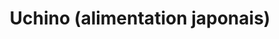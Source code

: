 ---
title: "Uchino (alimentation japonais)"
url: /geneve/uchino-alimentation-japonais/
shop: Lebensmittel
---